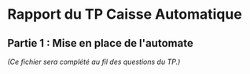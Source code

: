 # Rapport du TP Caisse Automatique

## Partie 1 : Mise en place de l'automate

*(Ce fichier sera complété au fil des questions du TP.)*
